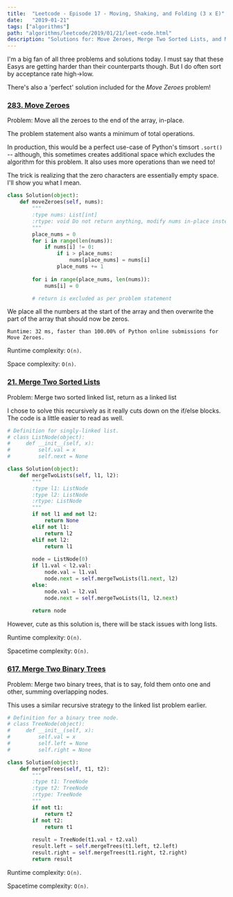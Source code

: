```yaml
---
title:  "Leetcode - Episode 17 - Moving, Shaking, and Folding (3 x E)"
date:   "2019-01-21"
tags: ["algorithms"]
path: "algorithms/leetcode/2019/01/21/leet-code.html"
description: "Solutions for: Move Zeroes, Merge Two Sorted Lists, and Merge Two Binary Trees."
---
```


I'm a big fan of all three problems and solutions today. I must say that these Easys are getting harder than their counterparts though. But I do often sort by acceptance rate high->low.

There's also a 'perfect' solution included for the *Move Zeroes* problem!

### [283. Move Zeroes](https://leetcode.com/problems/move-zeroes/)

Problem: Move all the zeroes to the end of the array, in-place.

The problem statement also wants a minimum of total operations.

In production, this would be a perfect use-case of Python's timsort `.sort()` -- although, this sometimes creates additional space which excludes the algorithm for this problem. It also uses more operations than we need to!

The trick is realizing that the zero characters are essentially empty space. I'll show you what I mean.

```python
class Solution(object):
    def moveZeroes(self, nums):
        """
        :type nums: List[int]
        :rtype: void Do not return anything, modify nums in-place instead.
        """
        place_nums = 0
        for i in range(len(nums)):
            if nums[i] != 0:
                if i > place_nums:
                    nums[place_nums] = nums[i]
                place_nums += 1
        
        for i in range(place_nums, len(nums)):
            nums[i] = 0

        # return is excluded as per problem statement
```

We place all the numbers at the start of the array and then overwrite the part of the array that should now be zeros.

`Runtime: 32 ms, faster than 100.00% of Python online submissions for Move Zeroes.`

Runtime complexity: `O(n)`.

Space complexity: `O(n)`.

### [21. Merge Two Sorted Lists](https://leetcode.com/problems/merge-two-sorted-lists/)

Problem: Merge two sorted linked list, return as a linked list

I chose to solve this recursively as it really cuts down on the if/else blocks. The code is a little easier to read as well.

```python
# Definition for singly-linked list.
# class ListNode(object):
#     def __init__(self, x):
#         self.val = x
#         self.next = None

class Solution(object):
    def mergeTwoLists(self, l1, l2):
        """
        :type l1: ListNode
        :type l2: ListNode
        :rtype: ListNode
        """
        if not l1 and not l2:
            return None
        elif not l1:
            return l2
        elif not l2:
            return l1
        
        node = ListNode(0)
        if l1.val < l2.val:
            node.val = l1.val
            node.next = self.mergeTwoLists(l1.next, l2)
        else:
            node.val = l2.val
            node.next = self.mergeTwoLists(l1, l2.next)
            
        return node
```

However, cute as this solution is, there will be stack issues with long lists.

Runtime complexity: `O(n)`.

Spacetime complexity: `O(n)`.

### [617. Merge Two Binary Trees](https://leetcode.com/problems/merge-two-binary-trees/)

Problem: Merge two binary trees, that is to say, fold them onto one and other, summing overlapping nodes.

This uses a similar recursive strategy to the linked list problem earlier.

```python
# Definition for a binary tree node.
# class TreeNode(object):
#     def __init__(self, x):
#         self.val = x
#         self.left = None
#         self.right = None

class Solution(object):
    def mergeTrees(self, t1, t2):
        """
        :type t1: TreeNode
        :type t2: TreeNode
        :rtype: TreeNode
        """
        if not t1:
            return t2
        if not t2:
            return t1
        
        result = TreeNode(t1.val + t2.val)
        result.left = self.mergeTrees(t1.left, t2.left)
        result.right = self.mergeTrees(t1.right, t2.right)
        return result
```

Runtime complexity: `O(n)`.

Spacetime complexity: `O(n)`.
